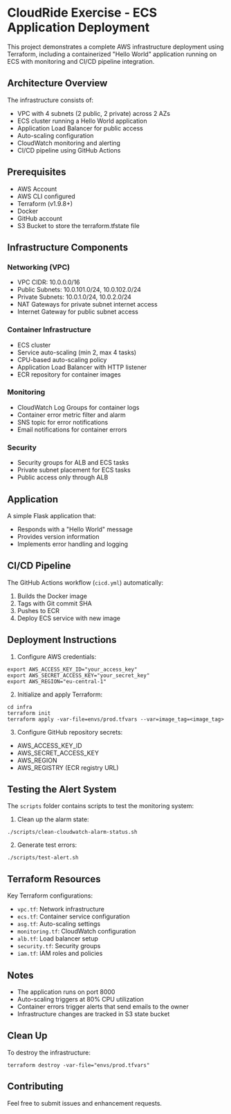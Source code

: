 # CloudRide Exercise - ECS Application Deployment

This project demonstrates a complete AWS infrastructure deployment using Terraform, including a containerized "Hello World" application running on ECS with monitoring and CI/CD pipeline integration.

## Architecture Overview

The infrastructure consists of:
- VPC with 4 subnets (2 public, 2 private) across 2 AZs
- ECS cluster running a Hello World application
- Application Load Balancer for public access
- Auto-scaling configuration
- CloudWatch monitoring and alerting
- CI/CD pipeline using GitHub Actions

## Prerequisites

- AWS Account
- AWS CLI configured
- Terraform (v1.9.8+)
- Docker
- GitHub account
- S3 Bucket to store the terraform.tfstate file

## Infrastructure Components

### Networking (VPC)
- VPC CIDR: 10.0.0.0/16
- Public Subnets: 10.0.101.0/24, 10.0.102.0/24
- Private Subnets: 10.0.1.0/24, 10.0.2.0/24
- NAT Gateways for private subnet internet access
- Internet Gateway for public subnet access

### Container Infrastructure
- ECS cluster
- Service auto-scaling (min 2, max 4 tasks)
- CPU-based auto-scaling policy
- Application Load Balancer with HTTP listener
- ECR repository for container images

### Monitoring
- CloudWatch Log Groups for container logs
- Container error metric filter and alarm
- SNS topic for error notifications
- Email notifications for container errors

### Security
- Security groups for ALB and ECS tasks
- Private subnet placement for ECS tasks
- Public access only through ALB

## Application

A simple Flask application that:
- Responds with a "Hello World" message
- Provides version information
- Implements error handling and logging

## CI/CD Pipeline

The GitHub Actions workflow (`cicd.yml`) automatically:
1. Builds the Docker image
2. Tags with Git commit SHA
3. Pushes to ECR
4. Deploy ECS service with new image

## Deployment Instructions

1. Configure AWS credentials:

```
export AWS_ACCESS_KEY_ID="your_access_key"
export AWS_SECRET_ACCESS_KEY="your_secret_key"
export AWS_REGION="eu-central-1"
```

2. Initialize and apply Terraform:

```
cd infra
terraform init
terraform apply -var-file=envs/prod.tfvars --var=image_tag=<image_tag>
```

3. Configure GitHub repository secrets:
- AWS_ACCESS_KEY_ID
- AWS_SECRET_ACCESS_KEY
- AWS_REGION
- AWS_REGISTRY (ECR registry URL) 

## Testing the Alert System

The `scripts` folder contains scripts to test the monitoring system:

1. Clean up the alarm state:

```
./scripts/clean-cloudwatch-alarm-status.sh
```

2. Generate test errors:

```
./scripts/test-alert.sh
```

## Terraform Resources

Key Terraform configurations:
- `vpc.tf`: Network infrastructure
- `ecs.tf`: Container service configuration
- `asg.tf`: Auto-scaling settings
- `monitoring.tf`: CloudWatch configuration
- `alb.tf`: Load balancer setup
- `security.tf`: Security groups
- `iam.tf`: IAM roles and policies

## Notes

- The application runs on port 8000
- Auto-scaling triggers at 80% CPU utilization
- Container errors trigger alerts that send emails to the owner
- Infrastructure changes are tracked in S3 state bucket

## Clean Up

To destroy the infrastructure:

```
terraform destroy -var-file="envs/prod.tfvars"
```

## Contributing

Feel free to submit issues and enhancement requests.